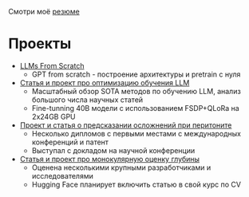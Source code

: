 Смотри моё [резюме](https://github.com/isayoften/Daniil-Suhoi-Portfolio/blob/main/Resume.pdf)

# Проекты

- [LLMs From Scratch](https://github.com/isayoften/Daniil-Suhoi-Portfolio/tree/main/GPT%20from%20scratch)
  -  GPT from scratch - построение архитектуры и pretrain с нуля
- [Статья и проект про оптимизацию обучения LLM](https://github.com/isayoften/Daniil-Suhoi-Portfolio/tree/main/Optimization%20Rush)
  - Масштабный обзор SOTA методов по обучению LLM, анализ большого числа научных статей
  - Fine-tunning 40B модели с использованием FSDP+QLoRa на 2x24GB GPU
- [Проект и статья о предсказании осложнений при перитоните](https://github.com/isayoften/Daniil-Suhoi-Portfolio/tree/main/Peritonit)
  - Несколько дипломов с первыми местами с международных конференций и патент
  - Выступал с докладом на научной конференции
- [Статья и проект про монокулярную оценку глубины](https://github.com/isayoften/Daniil-Suhoi-Portfolio/tree/main/Metric%20and%20Relative%20Monocular%20Depth%20Estimation%20An%20Overview.%20Fine-Tuning%20Depth%20Anything%20V2)
  - Оценена несколькими крупными разработчиками и исследователями
  - Hugging Face планирует включить статью в свой курс по CV
